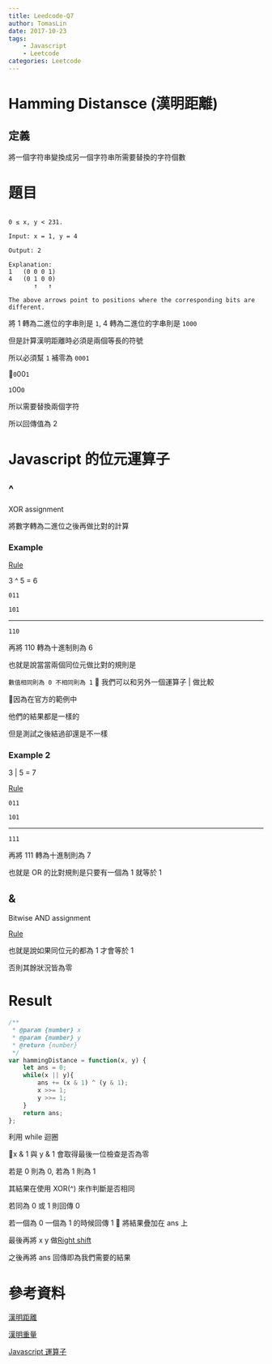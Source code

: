 ```yaml
---
title: Leedcode-Q7
author: TomasLin
date: 2017-10-23
tags:
    - Javascript
    - Leetcode
categories: Leetcode
---
```


# Hamming Distansce (漢明距離)

## 定義

  將一個字符串變換成另一個字符串所需要替換的字符個數

# 題目

```

0 ≤ x, y < 231.

Input: x = 1, y = 4

Output: 2

Explanation:
1   (0 0 0 1)
4   (0 1 0 0)
       ↑   ↑

The above arrows point to positions where the corresponding bits are different.
```

將 1 轉為二進位的字串則是 `1`, 4 轉為二進位的字串則是 `1000`

但是計算漢明距離時必須是兩個等長的符號

所以必須幫 `1` 補零為 `0001`

`0`00`1`

`1`00`0`

所以需要替換兩個字符

所以回傳值為 2

# Javascript 的位元運算子

## ^

XOR assignment

將數字轉為二進位之後再做比對的計算

### Example

[Rule](https://developer.mozilla.org/en-US/docs/Web/JavaScript/Reference/Operators/Bitwise_Operators#Bitwise_XOR)

3 ^ 5 = 6

`011`

`101`

---

`110`

再將 110 轉為十進制則為 6

也就是說當當兩個同位元做比對的規則是

`數值相同則為 0 不相同則為 1`

我們可以和另外一個運算子 | 做比較

因為在官方的範例中

他們的結果都是一樣的

但是測試之後結過卻還是不一樣

### Example 2

3 | 5 = 7

[Rule](https://developer.mozilla.org/en-US/docs/Web/JavaScript/Reference/Operators/Bitwise_Operators#Bitwise_OR)

`011`

`101`

---

`111`

再將 111 轉為十進制則為 7

也就是 OR 的比對規則是只要有一個為 1 就等於 1

## &

Bitwise AND assignment

[Rule](https://developer.mozilla.org/en-US/docs/Web/JavaScript/Reference/Operators/Bitwise_Operators#Bitwise_AND)

也就是說如果同位元的都為 1 才會等於 1

否則其餘狀況皆為零


# Result

```js
/**
 * @param {number} x
 * @param {number} y
 * @return {number}
 */
var hammingDistance = function(x, y) {
    let ans = 0;
    while(x || y){
        ans += (x & 1) ^ (y & 1);
        x >>= 1;
        y >>= 1;
    }
    return ans;
};
```

利用 while 迴圈

x & 1 與 y & 1 會取得最後一位檢查是否為零

若是 0 則為 0, 若為 1 則為 1

其結果在使用 XOR(^) 來作判斷是否相同

若同為 0 或 1 則回傳 0

若一個為 0 一個為 1 的時候回傳 1

將結果疊加在 ans 上

最後再將 x y 做[Right shift](https://developer.mozilla.org/zh-TW/docs/Web/JavaScript/Reference/Operators/Assignment_Operators#Right_shift_assignment)

之後再將 ans 回傳即為我們需要的結果


# 參考資料


[漢明距離](https://zh.wikipedia.org/wiki/%E6%B1%89%E6%98%8E%E8%B7%9D%E7%A6%BB)

[漢明重量](https://zh.wikipedia.org/wiki/%E6%B1%89%E6%98%8E%E9%87%8D%E9%87%8F)

[Javascript 運算子](https://developer.mozilla.org/en-US/docs/Web/JavaScript/Reference/Operators)